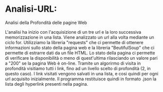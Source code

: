 # Analisi-URL:
Analisi della Profondità delle pagine Web

L'analisi ha inizio con l'acquisizione di un tre url e la loro successiva memorizzazione in una lista. 
Viene analizzato un url alla volta mediante un ciclo for.
Utilizziamo la libreria "requests" che ci permette di ottenere informazioni sullo stato della pagina web e la libreria "BeutifulSoup" che ci permette di estrarre dati da un file HTML.
Lo stato della pagina ci permette di verificare la disponibilità o meno di quest'ultima rilasciando un valore pari a "200" se la pagina Web è on-line. 
Tramite un algorirmo di visita in profondità visitiamo tutti i link, fino ad un livello scelto di profondità (2, in questo caso).
I link visitati vengono salvati in una lista, e cosi quindi per ogni url acquisito inizialmente.
Il programma restituisce quindi in formato .json la lista degli hyperlink presenti nella pagina.
